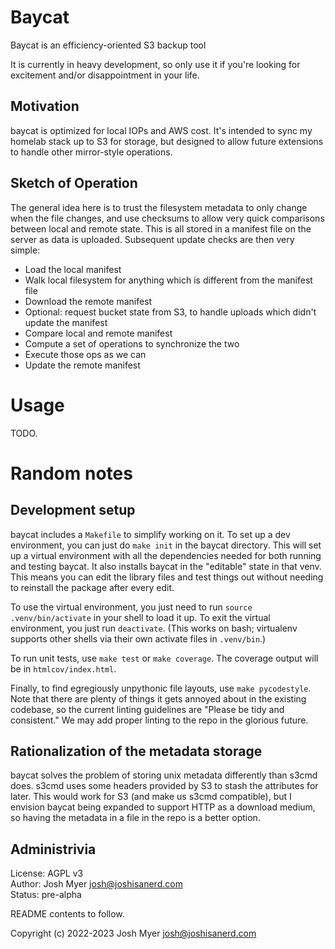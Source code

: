 # Baycat

Baycat is an efficiency-oriented S3 backup tool

It is currently in heavy development, so only use it if you're looking
for excitement and/or disappointment in your life.

## Motivation

baycat is optimized for local IOPs and AWS cost.  It's intended to
sync my homelab stack up to S3 for storage, but designed to allow
future extensions to handle other mirror-style operations.


## Sketch of Operation

The general idea here is to trust the filesystem metadata to only
change when the file changes, and use checksums to allow very quick
comparisons between local and remote state.  This is all stored in a
manifest file on the server as data is uploaded.  Subsequent update
checks are then very simple:

* Load the local manifest
* Walk local filesystem for anything which is different from the
  manifest file
* Download the remote manifest
* Optional: request bucket state from S3, to handle uploads which didn't update the manifest
* Compare local and remote manifest
* Compute a set of operations to synchronize the two
* Execute those ops as we can
* Update the remote manifest


# Usage

TODO.

# Random notes

## Development setup

baycat includes a `Makefile` to simplify working on it.  To set up a
dev environment, you can just do `make init` in the baycat directory.
This will set up a virtual environment with all the dependencies
needed for both running and testing baycat.  It also installs baycat
in the "editable" state in that venv.  This means you can edit the
library files and test things out without needing to reinstall the
package after every edit.

To use the virtual environment, you just need to run `source
.venv/bin/activate` in your shell to load it up.  To exit the virtual
environment, you just run `deactivate`.  (This works on bash;
virtualenv supports other shells via their own activate files in
`.venv/bin`.)

To run unit tests, use `make test` or `make coverage`.  The coverage
output will be in `htmlcov/index.html`.

Finally, to find egregiously unpythonic file layouts, use `make
pycodestyle`.  Note that there are plenty of things it gets annoyed
about in the existing codebase, so the current linting guidelines are
"Please be tidy and consistent."  We may add proper linting to the
repo in the glorious future.


## Rationalization of the metadata storage

baycat solves the problem of storing unix metadata differently than
s3cmd does.  s3cmd uses some headers provided by S3 to stash the
attributes for later.  This would work for S3 (and make us s3cmd
compatible), but I envision baycat being expanded to support HTTP as a
download medium, so having the metadata in a file in the repo is a
better option.

## Administrivia

License: AGPL v3 <br/>
Author: Josh Myer <josh@joshisanerd.com> <br/>
Status: pre-alpha

README contents to follow.

Copyright (c) 2022-2023 Josh Myer <josh@joshisanerd.com>

